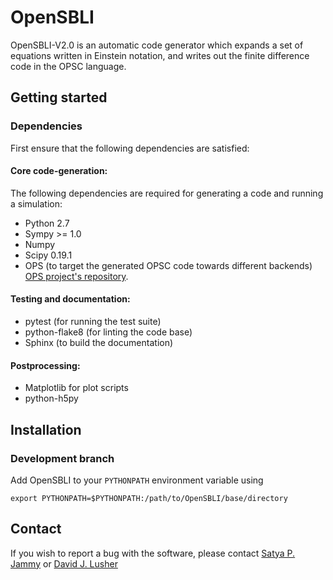 # OpenSBLI

OpenSBLI-V2.0 is an automatic code generator which expands a set of equations written in Einstein notation, and writes out the finite difference code in the OPSC language.

## Getting started

### Dependencies
First ensure that the following dependencies are satisfied:
#### Core code-generation:
The following dependencies are required for generating a code and running a simulation:

* Python 2.7
* Sympy >= 1.0
* Numpy
* Scipy 0.19.1
* OPS (to target the generated OPSC code towards different backends) [OPS project's repository](https://github.com/gihanmudalige/OPS).

#### Testing and documentation:

* pytest (for running the test suite)
* python-flake8 (for linting the code base)
* Sphinx (to build the documentation)

#### Postprocessing:

* Matplotlib for plot scripts
* python-h5py

## Installation

### Development branch

Add OpenSBLI to your `PYTHONPATH` environment variable using

```
export PYTHONPATH=$PYTHONPATH:/path/to/OpenSBLI/base/directory
```

## Contact
If you wish to report a bug with the software, please contact [Satya P. Jammy](mailto:S.P.Jammy@soton.ac.uk) or [David J. Lusher](mailto:D.Lusher@soton.ac.uk)

